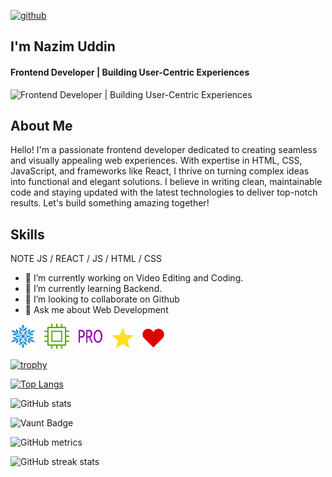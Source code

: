 [<img src='https://cdn.jsdelivr.net/npm/simple-icons@3.0.1/icons/github.svg' alt='github' height='20'>](https://github.com/https://github.com/Nazim1247)

## I'm Nazim Uddin
#### Frontend Developer | Building User-Centric Experiences
![Frontend Developer | Building User-Centric Experiences](https://i.ibb.co.com/j6J9z6S/Whats-App-Image-2025-01-04-at-09-19-43-8608a710.jpg)

## About Me
Hello! I'm a passionate frontend developer dedicated to creating seamless and visually appealing web experiences. With expertise in HTML, CSS, JavaScript, and frameworks like React, I thrive on turning complex ideas into functional and elegant solutions. I believe in writing clean, maintainable code and staying updated with the latest technologies to deliver top-notch results. Let's build something amazing together!

## Skills
NOTE JS / REACT / JS / HTML / CSS

- 🔭 I’m currently working on Video Editing and Coding. 
- 🌱 I’m currently learning Backend. 
- 👯 I’m looking to collaborate on Github 
- 💬 Ask me about Web Development 


  

<a href='https://archiveprogram.github.com/'><img src='https://raw.githubusercontent.com/acervenky/animated-github-badges/master/assets/acbadge.gif' width='40' height='40'></a> <a href='https://docs.github.com/en/developers'><img src='https://raw.githubusercontent.com/acervenky/animated-github-badges/master/assets/devbadge.gif' width='40' height='40'></a> <a href='https://github.com/pricing'><img src='https://raw.githubusercontent.com/acervenky/animated-github-badges/master/assets/pro.gif' width='40' height='40'></a> <a href='https://stars.github.com/'><img src='https://raw.githubusercontent.com/acervenky/animated-github-badges/master/assets/starbadge.gif' width='35' height='35'></a> <a href='https://docs.github.com/en/github/supporting-the-open-source-community-with-github-sponsors'><img src='https://raw.githubusercontent.com/acervenky/animated-github-badges/master/assets/sponsorbadge.gif' width='35' height='35'></a> 

[![trophy](https://github-profile-trophy.vercel.app/?username=https://github.com/Nazim1247)](https://github.com/ryo-ma/github-profile-trophy)

[![Top Langs](https://github-readme-stats.vercel.app/api/top-langs/?username=https://github.com/Nazim1247)](https://github.com/anuraghazra/github-readme-stats)

![GitHub stats](https://github-readme-stats.vercel.app/api?username=https://github.com/Nazim1247&show_icons=true&count_private=true)  

![Vaunt Badge](https://api.vaunt.dev/v1/github/entities/https://github.com/Nazim1247/contributions?format=svg&private=true)  

![GitHub metrics](https://metrics.lecoq.io/https://github.com/Nazim1247)  

![GitHub streak stats](https://streak-stats.demolab.com/?user=https://github.com/Nazim1247)  

